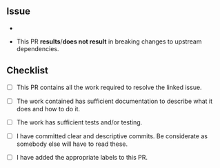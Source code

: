 Issue
-----------

-

- This PR **results**/**does not result** in breaking changes to upstream dependencies.

Checklist
---------
- [ ] This PR contains all the work required to resolve the linked issue.

- [ ] The work contained has sufficient documentation to describe what it does and how to do it.

- [ ] The work has sufficient tests and/or testing.

- [ ] I have committed clear and descriptive commits. Be considerate as somebody else will have to read these.

- [ ] I have added the appropriate labels to this PR.
